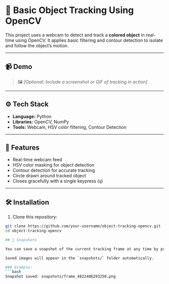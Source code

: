 # 🎯 Basic Object Tracking Using OpenCV

This project uses a webcam to detect and track a **colored object** in real-time using OpenCV. It applies basic filtering and contour detection to isolate and follow the object’s motion.

---

## 📹 Demo

> 🖼️ *[Optional: Include a screenshot or GIF of tracking in action]*

---

## ⚙️ Tech Stack

- **Language:** Python
- **Libraries:** OpenCV, NumPy
- **Tools:** Webcam, HSV color filtering, Contour Detection

---

## 🚀 Features

- Real-time webcam feed
- HSV color masking for object detection
- Contour detection for accurate tracking
- Circle drawn around tracked object
- Closes gracefully with a single keypress (`q`)

---

## 🛠️ Installation

1. Clone this repository:
```bash
git clone https://github.com/your-username/object-tracking-opencv.git
cd object-tracking-opencv

## 📸 Snapshots

You can save a snapshot of the current tracking frame at any time by pressing the **`s` key** during tracking.

Saved images will appear in the `snapshots/` folder automatically.

### Example:
```bash
Snapshot saved: snapshots/frame_4822406293250.png

